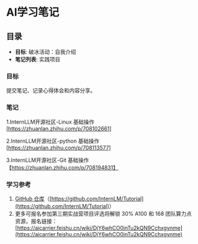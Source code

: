 # AI学习笔记

## 目录

- **目标**: 破冰活动：自我介绍
- **笔记列表**: 实践项目


### 目标

提交笔记、记录心得体会和内容分享。

### 笔记
1.InternLLM开源社区-Linux 基础操作[https://zhuanlan.zhihu.com/p/708102661]

2.InternLLM开源社区-python 基础操作[https://zhuanlan.zhihu.com/p/708113577]

3.InternLLM开源社区-Git 基础操作【https://zhuanlan.zhihu.com/p/708194831】

### 学习参考
1. [GitHub 仓库](https://github.com/InternLM/Tutorial)（<u>[https://github.com/InternLM/Tutorial](https://github.com/InternLM/Tutorial)</u>）
2. 更多可报名参加第三期实战营项目评选将解锁 30% A100 和 168 团队算力点资源，报名链接：[https://aicarrier.feishu.cn/wiki/DjY6whCO0inTu2kQN9Cchxgynme](https://aicarrier.feishu.cn/wiki/DjY6whCO0inTu2kQN9Cchxgynme)




